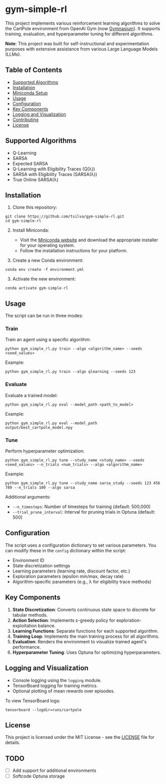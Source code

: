 # gym-simple-rl

This project implements various reinforcement learning algorithms to solve the CartPole environment from OpenAI Gym (now [Gymnasium](https://gymnasium.farama.org/index.html)). It supports training, evaluation, and hyperparameter tuning for different algorithms.

**Note**: This project was built for self-instructional and experimentation purposes with extensive assistance from various Large Language Models (LLMs).

## Table of Contents
- [Supported Algorithms](#supported-algorithms)
- [Installation](#installation)
- [Miniconda Setup](#miniconda-setup)
- [Usage](#usage)
- [Configuration](#configuration)
- [Key Components](#key-components)
- [Logging and Visualization](#logging-and-visualization)
- [Contributing](#contributing)
- [License](#license)

## Supported Algorithms

- Q-Learning
- SARSA
- Expected SARSA
- Q-Learning with Eligibility Traces (Q(λ))
- SARSA with Eligibility Traces (SARSA(λ))
- True Online SARSA(λ)

## Installation

1. Clone this repository:

```
git clone https://github.com/tsilva/gym-simple-rl.git
cd gym-simple-rl
```

2. Install Miniconda:
   - Visit the [Miniconda website](https://docs.conda.io/en/latest/miniconda.html) and download the appropriate installer for your operating system.
   - Follow the installation instructions for your platform.

3. Create a new Conda environment:

```
conda env create -f environment.yml
```

3. Activate the new environment:

```
conda activate gym-simple-rl
```

## Usage

The script can be run in three modes:

### Train

Train an agent using a specific algorithm:

```
python gym_simple_rl.py train --algo <algorithm_name> --seeds <seed_values>
```

Example:
```
python gym_simple_rl.py train --algo qlearning --seeds 123
```

### Evaluate

Evaluate a trained model:

```
python gym_simple_rl.py eval --model_path <path_to_model>
```

Example:
```
python gym_simple_rl.py eval --model_path output/best_cartpole_model.npy
```

### Tune

Perform hyperparameter optimization:

```
python gym_simple_rl.py tune --study_name <study_name> --seeds <seed_values> --n_trials <num_trials> --algo <algorithm_name>
```

Example:
```
python gym_simple_rl.py tune --study_name sarsa_study --seeds 123 456 789 --n_trials 100 --algo sarsa
```

Additional arguments:
- `--n_timesteps`: Number of timesteps for training (default: 500,000)
- `--trial_prune_interval`: Interval for pruning trials in Optuna (default: 500)

## Configuration

The script uses a configuration dictionary to set various parameters. You can modify these in the `config` dictionary within the script:

- Environment ID
- State discretization settings
- Learning parameters (learning rate, discount factor, etc.)
- Exploration parameters (epsilon min/max, decay rate)
- Algorithm-specific parameters (e.g., λ for eligibility trace methods)

## Key Components

1. **State Discretization**: Converts continuous state space to discrete for tabular methods.
2. **Action Selection**: Implements ε-greedy policy for exploration-exploitation balance.
3. **Learning Functions**: Separate functions for each supported algorithm.
4. **Training Loop**: Implements the main training process for all algorithms.
5. **Evaluation**: Renders the environment to visualize trained agent's performance.
6. **Hyperparameter Tuning**: Uses Optuna for optimizing hyperparameters.

## Logging and Visualization

- Console logging using the `logging` module.
- TensorBoard logging for training metrics.
- Optional plotting of mean rewards over episodes.

To view TensorBoard logs:

```
tensorboard --logdir=runs/cartpole
```

## License

This project is licensed under the MIT License - see the [LICENSE](LICENSE) file for details.

## TODO

- [ ] Add support for additional environments
- [ ] Softcode Optuna storage